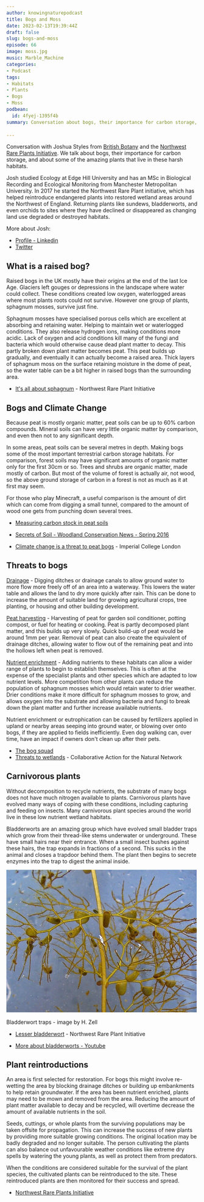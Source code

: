 ```yaml
---
author: knowingnaturepodcast
title: Bogs and Moss
date: 2023-02-13T19:39:44Z
draft: false
slug: bogs-and-moss
episode: 66
image: moss.jpg
music: Marble_Machine
categories:
- Podcast
tags:
- Habitats
- Plants
- Bogs
- Moss
podbean:
  id: 4fyej-1395f4b
summary: Conversation about bogs, their importance for carbon storage, and amazing bog plants like sphagnum mosses, which characterize these harsh habitats.

---
```


Conversation with Joshua Styles from [British Botany](https://britishbotany.co.uk/) and the [Northwest Rare Plants Initiative](http://nwrpi.weebly.com/). We talk about bogs, their importance for carbon storage, and about some of the amazing plants that live in these harsh habitats.

Josh studied Ecology at Edge Hill University and has an MSc in Biological Recording and Ecological Monitoring from Manchester Metropolitan University. In 2017 he started the Northwest Rare Plant initiative, which has helped reintroduce endangered plants into restored wetland areas around the Northwest of England. Returning plants like sundews, bladderworts, and even orchids to sites where they have declined or disappeared as changing land use degraded or destroyed habitats.

More about Josh:

- [Profile - Linkedin](https://uk.linkedin.com/in/joshua-styles-mcieem-727a0612b)
- [Twitter](https://twitter.com/joshual951)

## What is a raised bog?

Raised bogs in the UK mostly have their origins at the end of the last Ice Age. Glaciers left gouges or depressions in the landscape where water could collect. These conditions created low oxygen, waterlogged areas where most plants roots could not survive. However one group of plants, sphagnum mosses, survive just fine.

Sphagnum mosses have specialised porous cells which are excellent at absorbing and retaining water. Helping to maintain wet or waterlogged conditions. They also release hydrogen ions, making conditions more acidic. Lack of oxygen and acid conditions kill many of the fungi and bacteria which would otherwise cause dead plant matter to decay. This partly broken down plant matter becomes peat. This peat builds up gradually, and eventually it can actually become a raised area. Thick layers of sphagnum moss on the surface retaining moisture in the dome of peat, so the water table can be a bit higher in raised bogs than the surrounding area.

- [It's all about sphagnum](http://nwrpi.weebly.com/its-all-about-sphagnum.html) - Northwest Rare Plant Initiative

## Bogs and Climate Change

Because peat is mostly organic matter, peat soils can be up to 60% carbon compounds. Mineral soils can have very little organic matter by comparison, and even then not to any significant depth. 

In some areas, peat soils can be several metres in depth. Making bogs some of the most important terrestrial carbon storage habitats. For comparison, forest soils may have significant amounts of organic matter only for the first 30cm or so. Trees and shrubs are organic matter, made mostly of carbon. But most of the volume of forest is actually air, not wood, so the above ground storage of carbon in a forest is not as much as it at first may seem.

For those who play Minecraft, a useful comparison is the amount of dirt which can come from digging a small tunnel, compared to the amount of wood one gets from punching down several trees.

- [Measuring carbon stock in peat soils](https://apps.worldagroforestry.org/) 

- [Secrets of Soil - Woodland Conservation News - Spring 2016](https://www.woodlandtrust.org.uk/)
- [Climate change is a threat to peat bogs](https://www.imperial.ac.uk/news/138106/climate-change-poses-serious-threat-britains/) - Imperial College London

## Threats to bogs

<u>Drainage</u> - Digging ditches or drainage canals to allow ground water to more flow more freely off of an area into a waterway. This lowers the water table and allows the land to dry more quickly after rain. This can be done to increase the amount of suitable land for growing agricultural crops, tree planting, or housing and other building development.

<u>Peat harvesting</u> - Harvesting of peat for garden soil conditioner, potting compost, or fuel for heating or cooking. Peat is partly decomposed plant matter, and this builds up very slowly. Quick build-up of peat would be around 1mm per year. Removal of peat can also create the equivalent of drainage ditches, allowing water to flow out of the remaining peat and into the hollows left when peat is removed.

<u>Nutrient enrichment</u> - Adding nutrients to these habitats can allow a wider range of plants to begin to establish themselves. This is often at the expense of the specialist plants and other species which are adapted to low nutrient levels. More competition from other plants can reduce the population of sphagnum mosses which would retain water to drier weather. Drier conditions make it more difficult for sphagnum mosses to grow, and allows oxygen into the substrate and allowing bacteria and fungi to break down the plant matter and further increase available nutrients.

Nutrient enrichment or eutrophication can be caused by fertilizers applied in upland or nearby areas seeping into ground water, or blowing over onto bogs, if they are applied to fields inefficiently. Even dog walking can, over time, have an impact if owners don't clean up after their pets.

- [The bog squad](http://bogsquad.weebly.com/about-bogs.html)
- [Threats to wetlands](https://thecannproject.org/learn/threats/) - Collaborative Action for the Natural Network

## Carnivorous plants

Without decomposition to recycle nutrients, the substrate of many bogs does not have much nitrogen available to plants. Carnivorous plants have evolved many ways of coping with these conditions, including capturing and feeding on insects. Many carnivorous plant species around the world live in these low nutrient wetland habitats.

Bladderworts are an amazing group which have evolved small bladder traps which grow from their thread-like stems underwater or underground. These have small hairs near their entrance. When a small insect bushes against these hairs, the trap expands in fractions of a second. This sucks in the animal and closes a trapdoor behind them. The plant then begins to secrete enzymes into the trap to digest the animal inside.

![](bladderwort-hzell.jpg)

Bladderwort traps - image by H. Zell

- [Lesser bladderwort](http://nwrpi.weebly.com/lesser-bladderwort---success-beyond-expectation.html) - Northwest Rare Plant Initiative

- [More about bladderworts - Youtube](https://www.youtube.com/watch?v=HQ69c5bRJAU)

## Plant reintroductions

An area is first selected for restoration. For bogs this might involve re-wetting the area by blocking drainage ditches or building up embankments to help retain groundwater. If the area has been nutrient enriched, plants may need to be mown and removed from the area. Reducing the amount of plant matter available to decay and be recycled, will overtime decrease the amount of available nutrients in the soil.

Seeds, cuttings, or whole plants from the surviving populations may be taken offsite for propagation. This can increase the success of new plants by providing more suitable growing conditions. The original location may be badly degraded and no longer suitable. The person cultivating the plants can also balance out unfavourable weather conditions like extreme dry spells by watering the young plants, as well as protect them from predators.

When the conditions are considered suitable for the survival of the plant species, the cultivated plants can be reintroduced to the site. These reintroduced plants are then monitored for their success and spread.

- [Northwest Rare Plants Initiative](http://nwrpi.weebly.com/)
